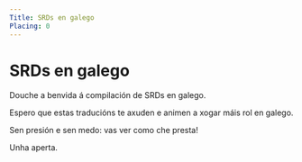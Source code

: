 ```yaml
---
Title: SRDs en galego
Placing: 0
---
```


# SRDs en galego

Douche a benvida á compilación de SRDs en galego.

Espero que estas traducións te axuden e animen a xogar máis rol en galego.

Sen presión e sen medo: vas ver como che presta!

Unha aperta.
